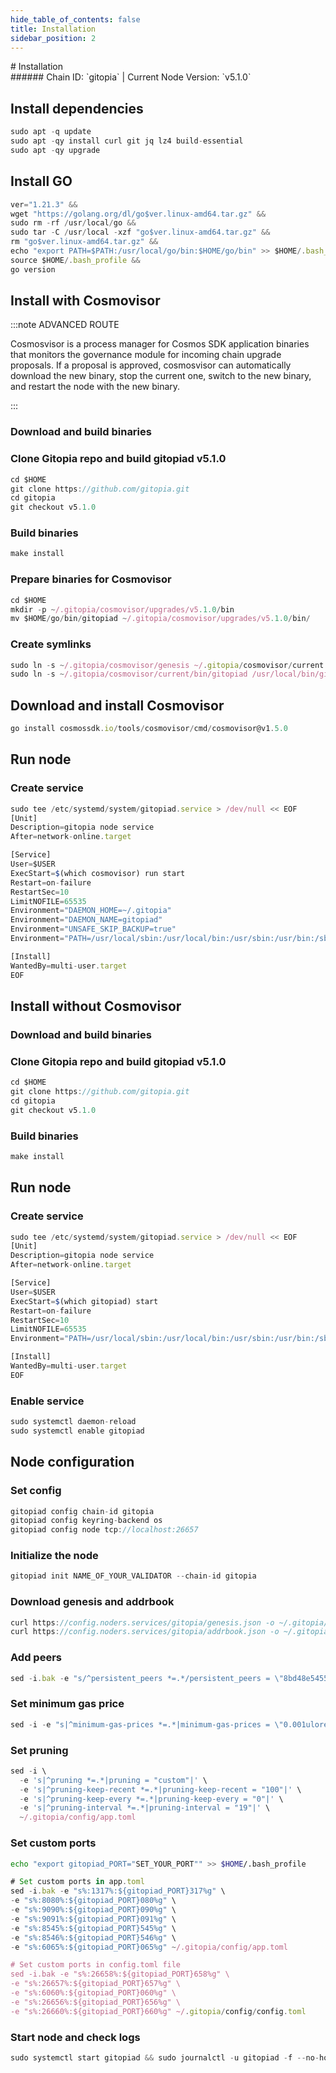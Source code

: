```yaml
---
hide_table_of_contents: false
title: Installation
sidebar_position: 2
---
```


<div class="h1-with-icon icon-gitopia">
# Installation
</div>
###### Chain ID: `gitopia` | Current Node Version: `v5.1.0`

## Install dependencies

```js
sudo apt -q update
sudo apt -qy install curl git jq lz4 build-essential
sudo apt -qy upgrade
```

## Install GO
```js
ver="1.21.3" &&
wget "https://golang.org/dl/go$ver.linux-amd64.tar.gz" &&
sudo rm -rf /usr/local/go &&
sudo tar -C /usr/local -xzf "go$ver.linux-amd64.tar.gz" &&
rm "go$ver.linux-amd64.tar.gz" &&
echo "export PATH=$PATH:/usr/local/go/bin:$HOME/go/bin" >> $HOME/.bash_profile &&
source $HOME/.bash_profile &&
go version
```

## Install with Cosmovisor
:::note ADVANCED ROUTE

Cosmosvisor is a process manager for Cosmos SDK application binaries that monitors the governance module for incoming chain upgrade proposals. If a proposal is approved, cosmosvisor can automatically download the new binary, stop the current one, switch to the new binary, and restart the node with the new binary.

:::
### Download and build binaries
### Clone Gitopia repo and build gitopiad v5.1.0
```js
cd $HOME
git clone https://github.com/gitopia.git
cd gitopia
git checkout v5.1.0
```

### Build binaries
```js
make install
```
### Prepare binaries for Cosmovisor
```js
cd $HOME
mkdir -p ~/.gitopia/cosmovisor/upgrades/v5.1.0/bin
mv $HOME/go/bin/gitopiad ~/.gitopia/cosmovisor/upgrades/v5.1.0/bin/
```

### Create symlinks
```js
sudo ln -s ~/.gitopia/cosmovisor/genesis ~/.gitopia/cosmovisor/current -f
sudo ln -s ~/.gitopia/cosmovisor/current/bin/gitopiad /usr/local/bin/gitopiad -f
```

## Download and install Cosmovisor
```js
go install cosmossdk.io/tools/cosmovisor/cmd/cosmovisor@v1.5.0
```

## Run node
### Create service
```js
sudo tee /etc/systemd/system/gitopiad.service > /dev/null << EOF
[Unit]
Description=gitopia node service
After=network-online.target

[Service]
User=$USER
ExecStart=$(which cosmovisor) run start
Restart=on-failure
RestartSec=10
LimitNOFILE=65535
Environment="DAEMON_HOME=~/.gitopia"
Environment="DAEMON_NAME=gitopiad"
Environment="UNSAFE_SKIP_BACKUP=true"
Environment="PATH=/usr/local/sbin:/usr/local/bin:/usr/sbin:/usr/bin:/sbin:/bin:/usr/games:/usr/local/games:/snap/bin:~/.gitopia/cosmovisor/current/bin"

[Install]
WantedBy=multi-user.target
EOF
```

## Install without Cosmovisor

### Download and build binaries
### Clone Gitopia repo and build gitopiad v5.1.0
```js
cd $HOME
git clone https://github.com/gitopia.git
cd gitopia
git checkout v5.1.0
```

### Build binaries
```js
make install
```

## Run node
### Create service
```js
sudo tee /etc/systemd/system/gitopiad.service > /dev/null << EOF
[Unit]
Description=gitopia node service
After=network-online.target

[Service]
User=$USER
ExecStart=$(which gitopiad) start
Restart=on-failure
RestartSec=10
LimitNOFILE=65535
Environment="PATH=/usr/local/sbin:/usr/local/bin:/usr/sbin:/usr/bin:/sbin:/bin:/usr/games:/usr/local/games:/snap/bin"

[Install]
WantedBy=multi-user.target
EOF
```

### Enable service
```js
sudo systemctl daemon-reload
sudo systemctl enable gitopiad
```

## Node configuration
### Set config
```js
gitopiad config chain-id gitopia
gitopiad config keyring-backend os
gitopiad config node tcp://localhost:26657
```

### Initialize the node
```js
gitopiad init NAME_OF_YOUR_VALIDATOR --chain-id gitopia
```

### Download genesis and addrbook
```js
curl https://config.noders.services/gitopia/genesis.json -o ~/.gitopia/config/genesis.json
curl https://config.noders.services/gitopia/addrbook.json -o ~/.gitopia/config/addrbook.json
```
### Add peers
```js
sed -i.bak -e "s/^persistent_peers *=.*/persistent_peers = \"8bd48e54552f091c1d8f194515754ab6ed74f054@gitopia-rpc.noders.services:19656\"/" ~/.gitopia/config/config.toml
```

### Set minimum gas price
```js
sed -i -e "s|^minimum-gas-prices *=.*|minimum-gas-prices = \"0.001ulore\"|" ~/.gitopia/config/app.toml
```
### Set pruning
```js
sed -i \
  -e 's|^pruning *=.*|pruning = "custom"|' \
  -e 's|^pruning-keep-recent *=.*|pruning-keep-recent = "100"|' \
  -e 's|^pruning-keep-every *=.*|pruning-keep-every = "0"|' \
  -e 's|^pruning-interval *=.*|pruning-interval = "19"|' \
  ~/.gitopia/config/app.toml
```

### Set custom ports

```bash
echo "export gitopiad_PORT="SET_YOUR_PORT"" >> $HOME/.bash_profile
```

```js
# Set custom ports in app.toml
sed -i.bak -e "s%:1317%:${gitopiad_PORT}317%g" \
-e "s%:8080%:${gitopiad_PORT}080%g" \
-e "s%:9090%:${gitopiad_PORT}090%g" \
-e "s%:9091%:${gitopiad_PORT}091%g" \
-e "s%:8545%:${gitopiad_PORT}545%g" \
-e "s%:8546%:${gitopiad_PORT}546%g" \
-e "s%:6065%:${gitopiad_PORT}065%g" ~/.gitopia/config/app.toml

# Set custom ports in config.toml file
sed -i.bak -e "s%:26658%:${gitopiad_PORT}658%g" \
-e "s%:26657%:${gitopiad_PORT}657%g" \
-e "s%:6060%:${gitopiad_PORT}060%g" \
-e "s%:26656%:${gitopiad_PORT}656%g" \
-e "s%:26660%:${gitopiad_PORT}660%g" ~/.gitopia/config/config.toml
```

### Start node and check logs
```js
sudo systemctl start gitopiad && sudo journalctl -u gitopiad -f --no-hostname -o cat
```
